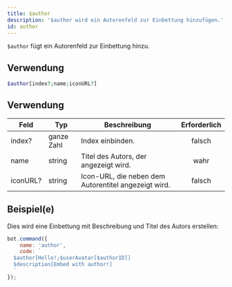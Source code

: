```yaml
---
title: $author
description: '$author wird ein Autorenfeld zur Einbettung hinzufügen.'
id: author
---
```


`$author` fügt ein Autorenfeld zur Einbettung hinzu.

## Verwendung

```php
$author[index?;name;iconURL?]
```

## Verwendung

| Feld     | Typ        | Beschreibung                                         | Erforderlich |
| -------- | ---------- | ---------------------------------------------------- |:------------:|
| index?   | ganze Zahl | Index einbinden.                                     |    falsch    |
| name     | string     | Titel des Autors, der angezeigt wird.                |     wahr     |
| iconURL? | string     | Icon-URL, die neben dem Autorentitel angezeigt wird. |    falsch    |

## Beispiel(e)

Dies wird eine Einbettung mit Beschreibung und Titel des Autors erstellen:

```javascript
bot.command({
    name: 'author',
    code: `
  $author[Hello!;$userAvatar[$authorID]]
  $description[Embed with author!]
  `
});
```
